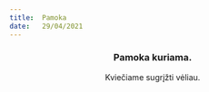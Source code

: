 ```yaml
---
title:  Pamoka
date:   29/04/2021
---
```


### <center>Pamoka kuriama.</center>
<center>Kviečiame sugrįžti vėliau.</center>